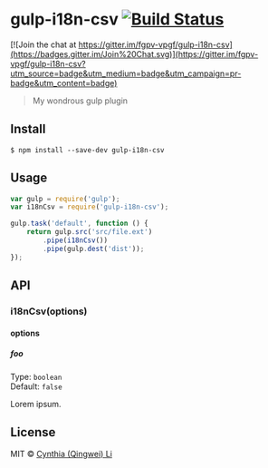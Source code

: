 # gulp-i18n-csv [![Build Status](https://travis-ci.org/cynngah/gulp-i18n-csv.svg?branch=master)](https://travis-ci.org/cynngah/gulp-i18n-csv)

[![Join the chat at https://gitter.im/fgpv-vpgf/gulp-i18n-csv](https://badges.gitter.im/Join%20Chat.svg)](https://gitter.im/fgpv-vpgf/gulp-i18n-csv?utm_source=badge&utm_medium=badge&utm_campaign=pr-badge&utm_content=badge)

> My wondrous gulp plugin


## Install

```
$ npm install --save-dev gulp-i18n-csv
```


## Usage

```js
var gulp = require('gulp');
var i18nCsv = require('gulp-i18n-csv');

gulp.task('default', function () {
	return gulp.src('src/file.ext')
		.pipe(i18nCsv())
		.pipe(gulp.dest('dist'));
});
```


## API

### i18nCsv(options)

#### options

##### foo

Type: `boolean`  
Default: `false`

Lorem ipsum.


## License

MIT © [Cynthia (Qingwei) Li](http://unicorn.com)
